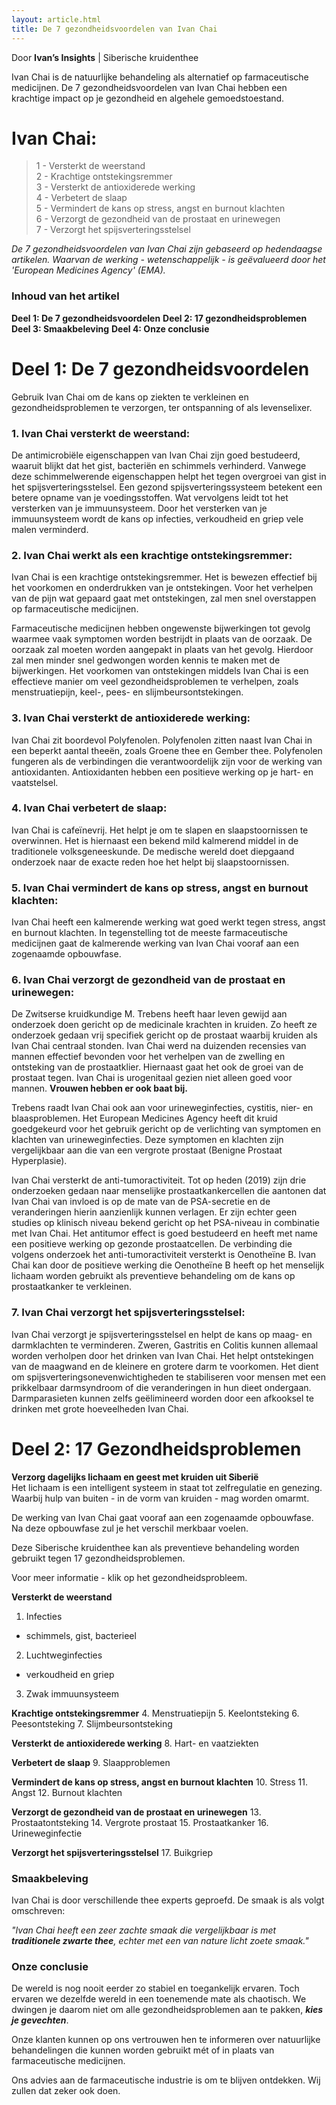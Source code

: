 ```yaml
---
layout: article.html
title: De 7 gezondheidsvoordelen van Ivan Chai
---
```


Door **Ivan’s Insights** | Siberische kruidenthee <br>

Ivan Chai is de natuurlijke behandeling als alternatief op farmaceutische medicijnen. De 7 gezondheidsvoordelen van Ivan Chai hebben een krachtige impact op je gezondheid en algehele gemoedstoestand. 

# Ivan Chai:
> 1 - Versterkt de weerstand <br>
> 2 - Krachtige ontstekingsremmer <br>
> 3 - Versterkt de antioxiderede werking <br>
> 4 - Verbetert de slaap <br>
> 5 - Vermindert de kans op stress, angst en burnout klachten <br>
> 6 - Verzorgt de gezondheid van de prostaat en urinewegen <br>
> 7 - Verzorgt het spijsverteringsstelsel

_De 7 gezondheidsvoordelen van Ivan Chai zijn gebaseerd op hedendaagse artikelen. Waarvan de werking - wetenschappelijk - is geëvalueerd door het 'European Medicines Agency' (EMA)._

### Inhoud van het artikel

**Deel 1: De 7 gezondheidsvoordelen**
**Deel 2: 17 gezondheidsproblemen**
**Deel 3: Smaakbeleving**
**Deel 4: Onze conclusie**

# Deel 1: De 7 gezondheidsvoordelen

Gebruik Ivan Chai om de kans op ziekten te verkleinen en gezondheidsproblemen te verzorgen, ter ontspanning of als levenselixer.

### 1. Ivan Chai versterkt de weerstand:

De antimicrobiële eigenschappen van Ivan Chai zijn goed bestudeerd, waaruit blijkt dat het gist, bacteriën en schimmels verhinderd. Vanwege deze schimmelwerende eigenschappen helpt het tegen overgroei van gist in het spijsverteringsstelsel. Een gezond spijsverteringssysteem betekent een betere opname van je voedingsstoffen. Wat vervolgens leidt tot het versterken van je immuunsysteem. Door het versterken van je immuunsysteem wordt de kans op infecties, verkoudheid en griep vele malen verminderd.

### 2. Ivan Chai werkt als een krachtige ontstekingsremmer:

Ivan Chai is een krachtige ontstekingsremmer. Het is bewezen effectief bij het voorkomen en onderdrukken van je ontstekingen. Voor het verhelpen van de pijn wat gepaard gaat met ontstekingen, zal men snel overstappen op farmaceutische medicijnen. 

Farmaceutische medicijnen hebben ongewenste bijwerkingen tot gevolg waarmee vaak symptomen worden bestrijdt in plaats van de oorzaak. De oorzaak zal moeten worden aangepakt in plaats van het gevolg. Hierdoor zal men minder snel gedwongen worden kennis te maken met de bijwerkingen. Het voorkomen van ontstekingen middels Ivan Chai is een effectieve manier om veel gezondheidsproblemen te verhelpen, zoals menstruatiepijn, keel-, pees- en slijmbeursontstekingen.

### 3. Ivan Chai versterkt de antioxiderede werking:

Ivan Chai zit boordevol Polyfenolen. Polyfenolen zitten naast Ivan Chai in een beperkt aantal theeën, zoals Groene thee en Gember thee. Polyfenolen fungeren als de verbindingen die verantwoordelijk zijn voor de werking van antioxidanten. Antioxidanten hebben een positieve werking op je hart- en vaatstelsel.

### 4. Ivan Chai verbetert de slaap:
Ivan Chai is cafeïnevrij. Het helpt je om te slapen en slaapstoornissen te overwinnen. Het is hiernaast een bekend mild kalmerend middel in de traditionele volksgeneeskunde. De medische wereld doet diepgaand onderzoek naar de exacte reden hoe het helpt bij slaapstoornissen.

### 5. Ivan Chai vermindert de kans op stress, angst en burnout klachten:
Ivan Chai heeft een kalmerende werking wat goed werkt tegen stress, angst en burnout klachten. In tegenstelling tot de meeste farmaceutische medicijnen gaat de kalmerende werking van Ivan Chai vooraf aan een zogenaamde opbouwfase.

### 6. Ivan Chai verzorgt de gezondheid van de prostaat en urinewegen:

De Zwitserse kruidkundige M. Trebens heeft haar leven gewijd  aan onderzoek doen gericht op de medicinale krachten in kruiden. Zo heeft ze onderzoek gedaan vrij specifiek gericht op de prostaat waarbij kruiden als Ivan Chai centraal stonden. Ivan Chai werd na duizenden recensies van mannen effectief bevonden voor het verhelpen van de zwelling en ontsteking van de prostaatklier. Hiernaast gaat het ook de groei van de prostaat tegen. Ivan Chai is urogenitaal gezien niet alleen goed voor mannen. **Vrouwen hebben er ook baat bij.** 

Trebens raadt Ivan Chai ook aan voor urineweginfecties, cystitis, nier- en blaasproblemen. Het European Medicines Agency heeft dit kruid goedgekeurd voor het gebruik gericht op de verlichting van symptomen en klachten van urineweginfecties. Deze symptomen en klachten zijn vergelijkbaar aan die van een vergrote prostaat (Benigne Prostaat Hyperplasie). 

Ivan Chai versterkt de anti-tumoractiviteit. Tot op heden (2019) zijn drie onderzoeken gedaan naar menselijke prostaatkankercellen die aantonen dat Ivan Chai van invloed is op de mate van de PSA-secretie en de veranderingen hierin aanzienlijk kunnen verlagen. Er zijn echter geen studies op klinisch niveau bekend gericht op het PSA-niveau in combinatie met Ivan Chai. Het antitumor effect is goed bestudeerd en heeft met name een positieve werking op gezonde prostaatcellen. De verbinding die volgens onderzoek het anti-tumoractiviteit versterkt is Oenotheïne B. Ivan Chai kan door de positieve werking die Oenotheïne B heeft op het menselijk lichaam worden gebruikt als preventieve behandeling om de kans op prostaatkanker te verkleinen.

### 7. Ivan Chai verzorgt het spijsverteringsstelsel:

Ivan Chai verzorgt je spijsverteringsstelsel en helpt de kans op maag- en darmklachten te verminderen. Zweren, Gastritis en Colitis kunnen allemaal worden verholpen door het drinken van Ivan Chai. Het helpt ontstekingen van de maagwand en de kleinere en grotere darm te voorkomen. Het dient om spijsverteringsonevenwichtigheden te stabiliseren voor mensen met een prikkelbaar darmsyndroom of die veranderingen in hun dieet ondergaan. Darmparasieten kunnen zelfs geëlimineerd worden door een afkooksel te drinken met grote hoeveelheden Ivan Chai.

# Deel 2: 17 Gezondheidsproblemen

**Verzorg dagelijks lichaam en geest met kruiden uit Siberië** <br> 
Het lichaam is een intelligent systeem in staat tot zelfregulatie en genezing. Waarbij hulp van buiten - in de vorm van kruiden - mag worden omarmt. 

De werking van Ivan Chai gaat vooraf aan een zogenaamde opbouwfase. Na deze opbouwfase zul je het verschil merkbaar voelen.

Deze Siberische kruidenthee kan als preventieve behandeling worden gebruikt tegen 17 gezondheidsproblemen. 

Voor meer informatie - klik op het gezondheidsprobleem. 

**Versterkt de weerstand**
1. Infecties
  - schimmels, gist, bacterieel
2. Luchtweginfecties
  - verkoudheid en griep
3. Zwak immuunsysteem

**Krachtige ontstekingsremmer**
4. Menstruatiepijn
5. Keelontsteking
6. Peesontsteking
7. Slijmbeursontsteking

**Versterkt de antioxiderede werking**
8. Hart- en vaatziekten

**Verbetert de slaap**
9. Slaapproblemen

**Vermindert de kans op stress, angst en burnout klachten**
10. Stress
11. Angst
12. Burnout klachten

**Verzorgt de gezondheid van de prostaat en urinewegen**
13. Prostaatontsteking
14. Vergrote prostaat 
15. Prostaatkanker
16. Urineweginfectie

**Verzorgt het spijsverteringsstelsel**
17. Buikgriep

### Smaakbeleving

Ivan Chai is door verschillende thee experts geproefd. De smaak is als volgt omschreven:

_"Ivan Chai heeft een zeer zachte smaak die vergelijkbaar is met **traditionele zwarte thee**, echter met een van nature licht zoete smaak."_ 

### Onze conclusie  

De wereld is nog nooit eerder zo stabiel en toegankelijk ervaren. Toch ervaren we dezelfde wereld in een toenemende mate als chaotisch. We dwingen je daarom niet om alle gezondheidsproblemen aan te pakken, **_kies je gevechten_**.

Onze klanten kunnen op ons vertrouwen hen te informeren over natuurlijke behandelingen die kunnen worden gebruikt mét of in plaats van farmaceutische medicijnen. 

Ons advies aan de farmaceutische industrie is om te blijven ontdekken. Wij zullen dat zeker ook doen.
